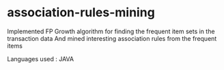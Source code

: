 # association-rules-mining
Implemented FP Growth algorithm for finding the frequent item sets in the transaction data
And mined interesting association rules from the frequent items

Languages used : JAVA
